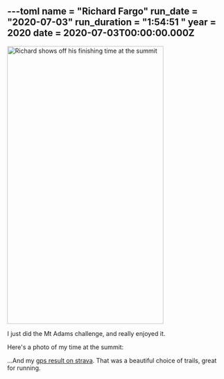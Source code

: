 ---toml
name = "Richard Fargo"
run_date = "2020-07-03"
run_duration = "1:54:51 "
year = 2020
date = 2020-07-03T00:00:00.000Z
---
<img src="https://res.cloudinary.com/mount-adams-challenge/f_auto,c_limit,w_1000,h_800/results/fargo.jpg" width="360" height="640" loading="lazy" alt="Richard shows off his finishing time at the summit">

I just did the Mt Adams challenge, and really enjoyed it.

Here's a photo of my time at the summit:


...And my [gps result on strava](https://strava.app.link/7up0gfTcO7). That was a beautiful choice of trails, great for running.

